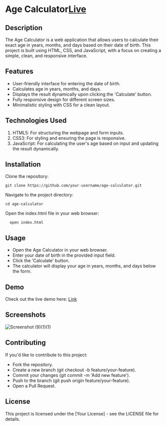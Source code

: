 # Age Calculator[Live](https://agecal1.netlify.app)

## Description
The Age Calculator is a web application that allows users to calculate their exact age in years, months, and days based on their date of birth. This project is built using HTML, CSS, and JavaScript, with a focus on creating a simple, clean, and responsive interface.

## Features
* User-friendly interface for entering the date of birth.
* Calculates age in years, months, and days.
* Displays the result dynamically upon clicking the 'Calculate' button.
* Fully responsive design for different screen sizes.
* Minimalistic styling with CSS for a clean layout.
  
## Technologies Used
  1. HTML5: For structuring the webpage and form inputs.
  2. CSS3: For styling and ensuring the page is responsive.
  3. JavaScript: For calculating the user's age based on input and updating the result dynamically.
     
## Installation
  Clone the repository:

    git clone https://github.com/your-username/age-calculator.git
    
  Navigate to the project directory:

    cd age-calculator
    
  Open the index.html file in your web browser:

      open index.html

## Usage
* Open the Age Calculator in your web browser.
* Enter your date of birth in the provided input field.
* Click the 'Calculate' button.
* The calculator will display your age in years, months, and days below the form.

  
## Demo
Check out the live demo here: [Link](https://agecal1.netlify.app)

## Screenshots
![Screenshot (9)(1)(1)](https://github.com/user-attachments/assets/b4b268c7-d8eb-4d57-b95d-22d9abc5f778)


## Contributing
If you'd like to contribute to this project:

* Fork the repository.
* Create a new branch (git checkout -b feature/your-feature).
* Commit your changes (git commit -m 'Add new feature').
* Push to the branch (git push origin feature/your-feature).
* Open a Pull Request.

  
## License
This project is licensed under the [Your License] - see the LICENSE file for details.
